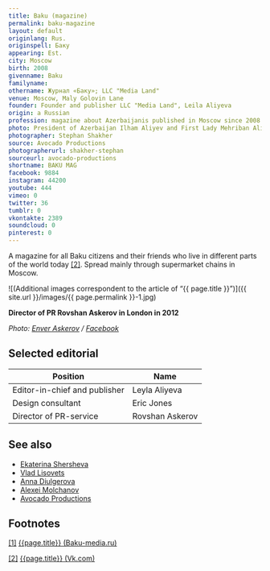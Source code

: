 ```yaml
---
title: Baku (magazine)
permalink: baku-magazine
layout: default
originlang: Rus.
originspell: Баку
appearing: Est.
city: Moscow
birth: 2008
givenname: Baku
familyname:
othername: Журнал «Баку»; LLC "Media Land"
venue: Moscow, Maly Golovin Lane
founder: Founder and publisher LLC "Media Land", Leila Aliyeva
origin: a Russian
profession: magazine about Azerbaijanis published in Moscow since 2008 by Leila Aliyeva, magazine for all Baku citizens and their friends who live in different parts of the world today
photo: President of Azerbaijan Ilham Aliyev and First Lady Mehriban Aliyeva in the first issue January 2008
photographer: Stephan Shakher
source: Avocado Productions
photographerurl: shakher-stephan
sourceurl: avocado-productions
shortname: BAKU MAG
facebook: 9884
instagram: 44200
youtube: 444
vimeo: 0
twitter: 36
tumblr: 0
vkontakte: 2389
soundcloud: 0
pinterest: 0
---
```


A magazine for all Baku citizens and their friends who live in different parts of the world today <span id="a2">[\[2\]](#f2)</span>. Spread mainly through supermarket chains in Moscow.


![(Additional images correspondent to the article of “{{ page.title }}”)]({{ site.url }}/images/{{ page.permalink }}-1.jpg)

**Director of PR Rovshan Askerov in London in 2012**

*Photo: [Enver Askerov](index) / [Facebook](index)*

## Selected editorial

|Position|Name|
|-|-|
|Editor-in-chief and publisher|Leyla Aliyeva|
|Design consultant|Eric Jones|
|Director of PR-service|Rovshan Askerov|



## See also

+ [Ekaterina Shersheva](shersheva-ekaterina)
+ [Vlad Lisovets](lisovets-vlad)
+ [Anna Diulgerova](diulgerova-anna)
+ [Alexei Molchanov](molchanov-alexei)
+ [Avocado Productions](avocado-productions)

## Footnotes

[[1]](#a1) <span id="f1"></span> [{{page.title}} (Baku-media.ru)](http://baku-media.ru/)

[[2]](#a2) <span id="f2"></span> [{{page.title}} (Vk.com)](https://vk.com/club3423609)
